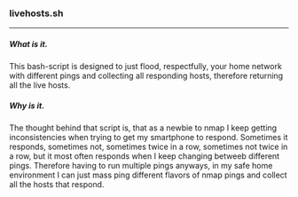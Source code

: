 ### livehosts.sh
---
##### What is it.
This bash-script is designed to just flood, respectfully, your home network with different pings and collecting all responding hosts, therefore returning all the live hosts.
##### Why is it.
The thought behind that script is, that as a newbie to nmap I keep getting inconsistencies when trying to get my smartphone to respond. Sometimes it responds, sometimes not, sometimes twice in a row, sometimes not twice in a row, but it most often responds when I keep changing betweeb different pings. Therefore having to run multiple pings anyways, in my safe home environment I can just mass ping different flavors of nmap pings and collect all the hosts that respond.
